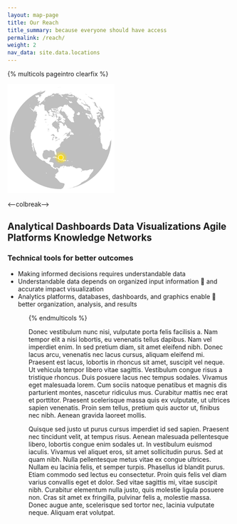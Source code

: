 ```yaml
---
layout: map-page
title: Our Reach
title_summary: because everyone should have access
permalink: /reach/
weight: 2
nav_data: site.data.locations
---
```


{% multicols pageintro clearfix %}

<img src="/images/other/globe-location-americas.png" alt="reach location americas">

<--colbreak-->

<h2 class="title">Analytical Dashboards
Data Visualizations
Agile Platforms
Knowledge Networks</h2>

<h3 class="title">Technical tools for better outcomes</h3>

<ul>
<li>Making informed decisions requires understandable data</li>
<li>Understandable data depends on organized input information     and accurate impact visualization</li>
<li>Analytics platforms, databases, dashboards, and graphics enable     better organization, analysis, and results</li>
<ul>

{% endmulticols %}


Donec vestibulum nunc nisi, vulputate porta felis facilisis a. Nam tempor elit a nisi lobortis, eu venenatis tellus dapibus. Nam vel imperdiet enim. In sed pretium diam, sit amet eleifend nibh. Donec lacus arcu, venenatis nec lacus cursus, aliquam eleifend mi. Praesent est lacus, lobortis in rhoncus sit amet, suscipit vel neque. Ut vehicula tempor libero vitae sagittis. Vestibulum congue risus a tristique rhoncus. Duis posuere lacus nec tempus sodales. Vivamus eget malesuada lorem. Cum sociis natoque penatibus et magnis dis parturient montes, nascetur ridiculus mus. Curabitur mattis nec erat et porttitor. Praesent scelerisque massa quis ex vulputate, ut ultrices sapien venenatis. Proin sem tellus, pretium quis auctor ut, finibus nec nibh. Aenean gravida laoreet mollis.

Quisque sed justo ut purus cursus imperdiet id sed sapien. Praesent nec tincidunt velit, at tempus risus. Aenean malesuada pellentesque libero, lobortis congue enim sodales ut. In vestibulum euismod iaculis. Vivamus vel aliquet eros, sit amet sollicitudin purus. Sed at quam nibh. Nulla pellentesque metus vitae ex congue ultrices. Nullam eu lacinia felis, et semper turpis. Phasellus id blandit purus. Etiam commodo sed lectus eu consectetur. Proin quis felis vel diam varius convallis eget et dolor. Sed vitae sagittis mi, vitae suscipit nibh. Curabitur elementum nulla justo, quis molestie ligula posuere non. Cras sit amet ex fringilla, pulvinar felis a, molestie massa. Donec augue ante, scelerisque sed tortor nec, lacinia vulputate neque. Aliquam erat volutpat.
